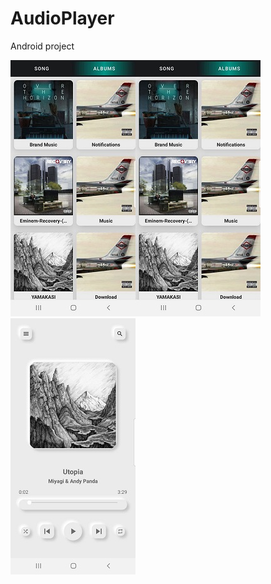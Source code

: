 # AudioPlayer

Android project

![album fragment](https://github.com/bogoslovskiydenis/AudioPlayer/blob/main/AlbumsFragment.jpg)![album fragment](https://github.com/bogoslovskiydenis/AudioPlayer/blob/main/AlbumsFragment.jpg)![album fragment](https://github.com/bogoslovskiydenis/AudioPlayer/blob/main/PlayMusicFragment.jpg)


